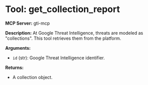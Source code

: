 # Tool: get_collection_report

**MCP Server:** gti-mcp

**Description:** At Google Threat Intelligence, threats are modeled as "collections". This tool retrieves them from the platform.

**Arguments:**

*   `id` (str): Google Threat Intelligence identifier.

**Returns:**

*   A collection object.

